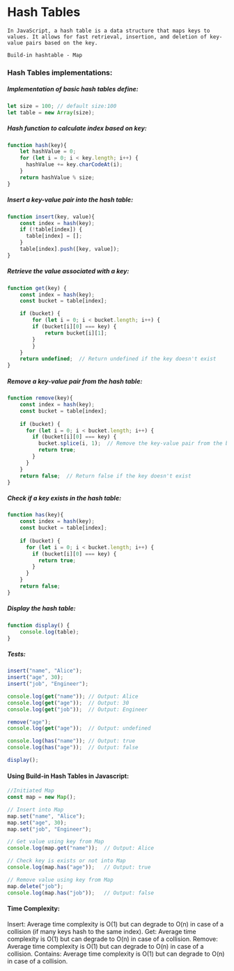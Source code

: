 # Hash Tables
    In JavaScript, a hash table is a data structure that maps keys to values. It allows for fast retrieval, insertion, and deletion of key-value pairs based on the key.

    Build-in hashtable - Map

### Hash Tables implementations:

##### Implementation of basic hash tables define: 
```javascript
let size = 100; // default size:100
let table = new Array(size);
```

##### Hash function to calculate index based on key:

```javascript
function hash(key){
    let hashValue = 0;
    for (let i = 0; i < key.length; i++) {
      hashValue += key.charCodeAt(i);
    }
    return hashValue % size;
}
```

##### Insert a key-value pair into the hash table:
```javascript
function insert(key, value){
    const index = hash(key);
    if (!table[index]) {
      table[index] = [];
    }
    table[index].push([key, value]);
}
```

##### Retrieve the value associated with a key:
```javascript
function get(key) {
    const index = hash(key);
    const bucket = table[index];

    if (bucket) {
        for (let i = 0; i < bucket.length; i++) {
        if (bucket[i][0] === key) {
            return bucket[i][1];
        }
        }
    }
    return undefined;  // Return undefined if the key doesn't exist
}
```

##### Remove a key-value pair from the hash table:
```javascript
function remove(key){
    const index = hash(key);
    const bucket = table[index];
    
    if (bucket) {
      for (let i = 0; i < bucket.length; i++) {
        if (bucket[i][0] === key) {
          bucket.splice(i, 1);  // Remove the key-value pair from the bucket
          return true;
        }
      }
    }
    return false;  // Return false if the key doesn't exist
}
```

##### Check if a key exists in the hash table:
```javascript
function has(key){
    const index = hash(key);
    const bucket = table[index];
    
    if (bucket) {
      for (let i = 0; i < bucket.length; i++) {
        if (bucket[i][0] === key) {
          return true;
        }
      }
    }
    return false;
}
```

##### Display the hash table:
```javascript
function display() {
    console.log(table);
}
```

##### Tests:

```javascript
insert("name", "Alice");
insert("age", 30);
insert("job", "Engineer");

console.log(get("name")); // Output: Alice
console.log(get("age"));  // Output: 30
console.log(get("job"));  // Output: Engineer

remove("age");
console.log(get("age"));  // Output: undefined

console.log(has("name")); // Output: true
console.log(has("age"));  // Output: false

display();
```

#### Using Build-in Hash Tables in Javascript:
```javascript
//Initiated Map
const map = new Map();

// Insert into Map
map.set("name", "Alice");
map.set("age", 30);
map.set("job", "Engineer");

// Get value using key from Map
console.log(map.get("name"));  // Output: Alice

// Check key is exists or not into Map
console.log(map.has("age"));   // Output: true

// Remove value using key from Map
map.delete("job");
console.log(map.has("job"));   // Output: false
```

#### Time Complexity:
Insert: Average time complexity is O(1) but can degrade to O(n) in case of a collision (if many keys hash to the same index).
Get: Average time complexity is O(1) but can degrade to O(n) in case of a collision.
Remove: Average time complexity is O(1) but can degrade to O(n) in case of a collision.
Contains: Average time complexity is O(1) but can degrade to O(n) in case of a collision.